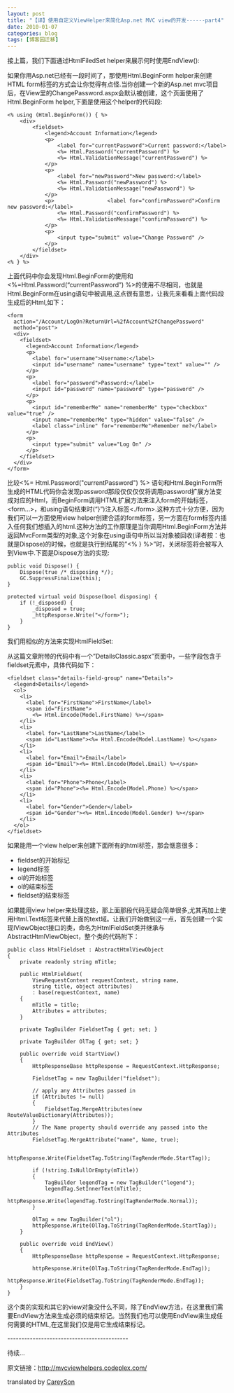 ```yaml
---
layout: post
title: "【译】使用自定义ViewHelper来简化Asp.net MVC view的开发------part4"
date: 2010-01-07
categories: blog
tags: [博客园迁移]
---
```


接上篇，我们下面通过HtmlFiledSet helper来展示何时使用EndView\(\): 

如果你用Asp.net已经有一段时间了，那使用Html.BeginForm helper来创建HTML form标签的方式会让你觉得有点怪.当你创建一个新的Asp.net mvc项目后，在View里的ChangePassword.aspx会默认被创建，这个页面使用了Html.BeginForm helper,下面是使用这个helper的代码段: 
    
    
    <% using (Html.BeginForm()) { %> 
        <div> 
            <fieldset> 
                <legend>Account Information</legend> 
                <p> 
                    <label for="currentPassword">Current password:</label> 
                    <%= Html.Password("currentPassword") %> 
                    <%= Html.ValidationMessage("currentPassword") %> 
                </p> 
                <p> 
                    <label for="newPassword">New password:</label> 
                    <%= Html.Password("newPassword") %> 
                    <%= Html.ValidationMessage("newPassword") %> 
                </p> 
                <p>                 <label for="confirmPassword">Confirm new password:</label> 
                    <%= Html.Password("confirmPassword") %> 
                    <%= Html.ValidationMessage("confirmPassword") %> 
                </p> 
                <p> 
                    <input type="submit" value="Change Password" /> 
                </p> 
            </fieldset> 
        </div> 
    <% } %> 

上面代码中你会发现Html.BeginForm的使用和<%=Html.Password\(“currentPassword”\) %>的使用不尽相同，也就是Html.BeginForm在using语句中被调用,这点很有意思，让我先来看看上面代码段生成后的Html,如下： 
    
    
    <form  
      action="/Account/LogOn?ReturnUrl=%2fAccount%2fChangePassword"  
      method="post"> 
      <div> 
        <fieldset> 
          <legend>Account Information</legend> 
          <p> 
            <label for="username">Username:</label> 
            <input id="username" name="username" type="text" value="" />   
          </p> 
          <p> 
            <label for="password">Password:</label> 
            <input id="password" name="password" type="password" />   
          </p> 
          <p> 
            <input id="rememberMe" name="rememberMe" type="checkbox" value="true" /> 
            <input name="rememberMe" type="hidden" value="false" /> 
            <label class="inline" for="rememberMe">Remember me?</label> 
          </p> 
          <p> 
            <input type="submit" value="Log On" /> 
          </p> 
        </fieldset> 
      </div> 
    </form> 

比较<%= Html.Password\("currentPassword"\) %> 语句和Html.BeginForm所生成的HTML代码你会发现password那段仅仅仅仅将调用password扩展方法变成对应的Html，而BeginForm调用HTML扩展方法来注入form的开始标签，<form…>，和using语句结束时\(“\}”\)注入标签<./form>.这种方式十分方便，因为我们可以一方面使用view helper创建合适的form标签，另一方面在form标签内插入任何我们想插入的html.这种方法的工作原理是当你调用Html.BeginForm方法并返回MvcForm类型的对象,这个对象在using语句中所以当对象被回收\(译者按：也就是Dispose\)的时候，也就是执行到结尾的”<% \} %>”时，关闭标签</form>将会被写入到View中.下面是Dispose方法的实现: 
    
    
    public void Dispose() { 
        Dispose(true /* disposing */); 
        GC.SuppressFinalize(this); 
    } 
     
    protected virtual void Dispose(bool disposing) { 
        if (!_disposed) { 
            _disposed = true; 
            _httpResponse.Write("</form>"); 
        } 
    } 

我们用相似的方法来实现HtmlFieldSet: 

从这篇文章附带的代码中有一个”DetailsClassic.aspx”页面中，一些字段包含于fieldset元素中，具体代码如下： 
    
    
    <fieldset class="details-field-group" name="Details"> 
      <legend>Details</legend> 
      <ol> 
        <li> 
          <label for="FirstName">FirstName</label> 
          <span id="FirstName"> 
            <%= Html.Encode(Model.FirstName) %></span>  
        </li> 
        <li> 
          <label for="LastName">LastName</label> 
          <span id="LastName"><%= Html.Encode(Model.LastName) %></span> 
        </li> 
        <li> 
          <label for="Email">Email</label> 
          <span id="Email"><%= Html.Encode(Model.Email) %></span> 
        </li> 
        <li> 
          <label for="Phone">Phone</label> 
          <span id="Phone"><%= Html.Encode(Model.Phone) %></span> 
        </li> 
        <li> 
          <label for="Gender">Gender</label> 
          <span id="Gender"><%= Html.Encode(Model.Gender) %></span> 
        </li> 
      </ol> 
    </fieldset> 

如果能用一个view helper来创建下面所有的html标签，那会惬意很多： 

  * fieldset的开始标记 
  * legend标签 
  * ol的开始标签 
  * ol的结束标签 
  * fieldset的结束标签 



如果能用view helper来处理这些，那上面那段代码无疑会简单很多,尤其再加上使用Html.Text标签来代替上面的text域。让我们开始做到这一点，首先创建一个实现IViewObject接口的类，命名为HtmlFieldSet类并继承与AbstractHtmlViewObject，整个类的代码附下： 
    
    
    public class HtmlFieldset : AbstractHtmlViewObject 
    { 
        private readonly string mTitle; 
     
        public HtmlFieldset( 
            ViewRequestContext requestContext, string name,  
            string title, object attributes) 
            : base(requestContext, name) 
        { 
            mTitle = title; 
            Attributes = attributes; 
        } 
     
        private TagBuilder FieldsetTag { get; set; } 
     
        private TagBuilder OlTag { get; set; } 
     
        public override void StartView() 
        { 
            HttpResponseBase httpResponse = RequestContext.HttpResponse; 
     
            FieldsetTag = new TagBuilder("fieldset"); 
     
            // apply any Attributes passed in 
            if (Attributes != null) 
            { 
                FieldsetTag.MergeAttributes(new RouteValueDictionary(Attributes)); 
            }  
            // The Name property should override any passed into the Attributes 
            FieldsetTag.MergeAttribute("name", Name, true); 
     
            httpResponse.Write(FieldsetTag.ToString(TagRenderMode.StartTag)); 
     
            if (!string.IsNullOrEmpty(mTitle)) 
            { 
                TagBuilder legendTag = new TagBuilder("legend"); 
                legendTag.SetInnerText(mTitle); 
                httpResponse.Write(legendTag.ToString(TagRenderMode.Normal)); 
            } 
     
            OlTag = new TagBuilder("ol"); 
            httpResponse.Write(OlTag.ToString(TagRenderMode.StartTag)); 
        } 
     
        public override void EndView() 
        { 
            HttpResponseBase httpResponse = RequestContext.HttpResponse; 
     
            httpResponse.Write(OlTag.ToString(TagRenderMode.EndTag)); 
            httpResponse.Write(FieldsetTag.ToString(TagRenderMode.EndTag)); 
        } 
    } 

这个类的实现和其它的view对象没什么不同，除了EndView方法，在这里我们需要EndView方法来生成必须的结束标记。当然我们也可以使用EndView来生成任何需要的HTML,在这里我们仅是用它生成结束标记。 

\------------------------------------------- 

待续… 

原文链接：<http://mvcviewhelpers.codeplex.com/>

translated by [CareySon](http://www.cnblogs.com/careyson)
